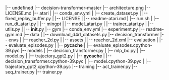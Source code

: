 |-- undefined
    |-- decision-transformer-master
        |-- architecture.png
        |-- LICENSE.md
        |-- atari
        |   |-- conda_env.yml
        |   |-- create_dataset.py
        |   |-- fixed_replay_buffer.py
        |   |-- LICENSE
        |   |-- readme-atari.md
        |   |-- run.sh
        |   |-- run_dt_atari.py
        |   |-- mingpt
        |       |-- model_atari.py
        |       |-- trainer_atari.py
        |       |-- utils.py
        |       |-- __init__.py
        |-- gym
            |-- conda_env.yml
            |-- experiment.py
            |-- readme-gym.md
            |-- data
            |   |-- download_d4rl_datasets.py
            |-- decision_transformer
                |-- envs
                |   |-- reacher_2d.py
                |   |-- assets
                |       |-- reacher_2d.xml
                |-- evaluation
                |   |-- evaluate_episodes.py
                |   |-- __pycache__
                |       |-- evaluate_episodes.cpython-39.pyc
                |-- models
                |   |-- decision_transformer.py
                |   |-- mlp_bc.py
                |   |-- model.py
                |   |-- trajectory_gpt2.py
                |   |-- __pycache__
                |       |-- decision_transformer.cpython-39.pyc
                |       |-- model.cpython-39.pyc
                |       |-- trajectory_gpt2.cpython-39.pyc
                |-- training
                    |-- act_trainer.py
                    |-- seq_trainer.py
                    |-- trainer.py

